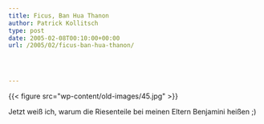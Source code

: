 ```yaml
---
title: Ficus, Ban Hua Thanon
author: Patrick Kollitsch
type: post
date: 2005-02-08T00:10:00+00:00
url: /2005/02/ficus-ban-hua-thanon/




---
```

{{< figure src="wp-content/old-images/45.jpg" >}}

Jetzt weiß ich, warum die Riesenteile bei meinen Eltern Benjamini heißen ;)
